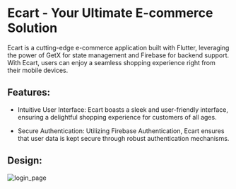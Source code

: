 # Ecart - Your Ultimate E-commerce Solution

Ecart is a cutting-edge e-commerce application built with Flutter, leveraging the power of GetX for state management and Firebase for backend support. With Ecart, users can enjoy a seamless shopping experience right from their mobile devices.

## Features:
 - Intuitive User Interface: Ecart boasts a sleek and user-friendly interface, ensuring a delightful shopping experience for customers of all ages.

 - Secure Authentication: Utilizing Firebase Authentication, Ecart ensures that user data is kept secure through robust authentication mechanisms.

## Design:
![login_page](https://github.com/yassirsalmi/Ecart/assets/141523466/9b3c613d-dde0-46f4-9f37-c560a5dc24d2)


